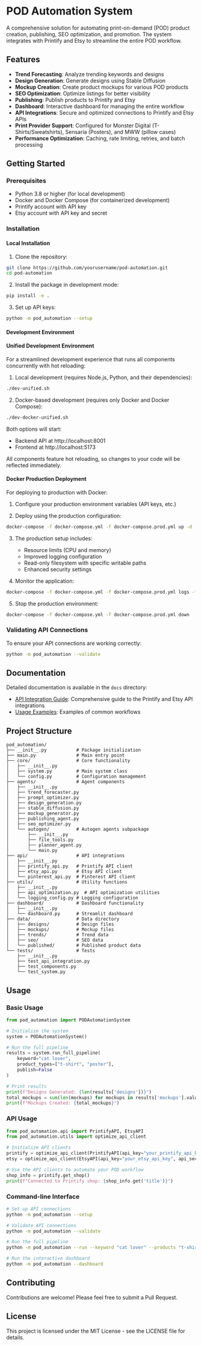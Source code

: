 # POD Automation System

A comprehensive solution for automating print-on-demand (POD) product creation, publishing, SEO optimization, and promotion. The system integrates with Printify and Etsy to streamline the entire POD workflow.

## Features

- **Trend Forecasting**: Analyze trending keywords and designs
- **Design Generation**: Generate designs using Stable Diffusion
- **Mockup Creation**: Create product mockups for various POD products
- **SEO Optimization**: Optimize listings for better visibility
- **Publishing**: Publish products to Printify and Etsy
- **Dashboard**: Interactive dashboard for managing the entire workflow
- **API Integrations**: Secure and optimized connections to Printify and Etsy APIs
- **Print Provider Support**: Configured for Monster Digital (T-Shirts/Sweatshirts), Sensaria (Posters), and MWW (pillow cases)
- **Performance Optimization**: Caching, rate limiting, retries, and batch processing

## Getting Started

### Prerequisites

- Python 3.8 or higher (for local development)
- Docker and Docker Compose (for containerized development)
- Printify account with API key
- Etsy account with API key and secret

### Installation

#### Local Installation

1. Clone the repository:
```bash
git clone https://github.com/yourusername/pod-automation.git
cd pod-automation
```

2. Install the package in development mode:
```bash
pip install -e .
```

3. Set up API keys:
```bash
python -m pod_automation --setup
```

#### Development Environment

#### Unified Development Environment

For a streamlined development experience that runs all components concurrently with hot reloading:

1. Local development (requires Node.js, Python, and their dependencies):
```bash
./dev-unified.sh
```

2. Docker-based development (requires only Docker and Docker Compose):
```bash
./dev-docker-unified.sh
```

Both options will start:
- Backend API at http://localhost:8001
- Frontend at http://localhost:5173

All components feature hot reloading, so changes to your code will be reflected immediately.

#### Docker Production Deployment

For deploying to production with Docker:

1. Configure your production environment variables (API keys, etc.)

2. Deploy using the production configuration:
```bash
docker-compose -f docker-compose.yml -f docker-compose.prod.yml up -d
```

3. The production setup includes:
   - Resource limits (CPU and memory)
   - Improved logging configuration
   - Read-only filesystem with specific writable paths
   - Enhanced security settings

4. Monitor the application:
```bash
docker-compose -f docker-compose.yml -f docker-compose.prod.yml logs -f
```

5. Stop the production environment:
```bash
docker-compose -f docker-compose.yml -f docker-compose.prod.yml down
```

### Validating API Connections

To ensure your API connections are working correctly:

```bash
python -m pod_automation --validate
```

## Documentation

Detailed documentation is available in the `docs` directory:

- [API Integration Guide](docs/api_integration.md): Comprehensive guide to the Printify and Etsy API integrations
- [Usage Examples](docs/examples.md): Examples of common workflows

## Project Structure

```
pod_automation/
├── __init__.py           # Package initialization
├── main.py               # Main entry point
├── core/                 # Core functionality
│   ├── __init__.py
│   ├── system.py         # Main system class
│   └── config.py         # Configuration management
├── agents/               # Agent components
│   ├── __init__.py
│   ├── trend_forecaster.py
│   ├── prompt_optimizer.py
│   ├── design_generation.py
│   ├── stable_diffusion.py
│   ├── mockup_generator.py
│   ├── publishing_agent.py
│   ├── seo_optimizer.py
│   └── autogen/          # Autogen agents subpackage
│       ├── __init__.py
│       ├── file_tools.py
│       ├── planner_agent.py
│       └── main.py
├── api/                  # API integrations
│   ├── __init__.py
│   ├── printify_api.py   # Printify API client
│   ├── etsy_api.py       # Etsy API client
│   └── pinterest_api.py  # Pinterest API client
├── utils/                # Utility functions
│   ├── __init__.py
│   ├── api_optimization.py  # API optimization utilities
│   └── logging_config.py # Logging configuration
├── dashboard/            # Dashboard functionality
│   ├── __init__.py
│   └── dashboard.py      # Streamlit dashboard
├── data/                 # Data directory
│   ├── designs/          # Design files
│   ├── mockups/          # Mockup files
│   ├── trends/           # Trend data
│   ├── seo/              # SEO data
│   └── published/        # Published product data
└── tests/                # Tests
    ├── __init__.py
    ├── test_api_integration.py
    ├── test_components.py
    └── test_system.py
```

## Usage

### Basic Usage

```python
from pod_automation import PODAutomationSystem

# Initialize the system
system = PODAutomationSystem()

# Run the full pipeline
results = system.run_full_pipeline(
    keyword="cat lover",
    product_types=["t-shirt", "poster"],
    publish=False
)

# Print results
print(f"Designs Generated: {len(results['designs'])}")
total_mockups = sum(len(mockups) for mockups in results['mockups'].values())
print(f"Mockups Created: {total_mockups}")
```

### API Usage

```python
from pod_automation.api import PrintifyAPI, EtsyAPI
from pod_automation.utils import optimize_api_client

# Initialize API clients
printify = optimize_api_client(PrintifyAPI(api_key="your_printify_api_key"))
etsy = optimize_api_client(EtsyAPI(api_key="your_etsy_api_key", api_secret="your_etsy_api_secret"))

# Use the API clients to automate your POD workflow
shop_info = printify.get_shop()
print(f"Connected to Printify shop: {shop_info.get('title')}")
```

### Command-line Interface

```bash
# Set up API connections
python -m pod_automation --setup

# Validate API connections
python -m pod_automation --validate

# Run the full pipeline
python -m pod_automation --run --keyword "cat lover" --products "t-shirt,poster"

# Run the interactive dashboard
python -m pod_automation --dashboard


```

## Contributing

Contributions are welcome! Please feel free to submit a Pull Request.

## License

This project is licensed under the MIT License - see the LICENSE file for details.
